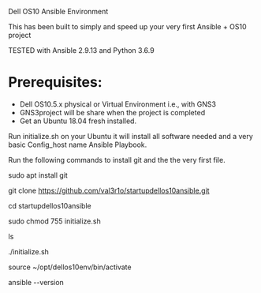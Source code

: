 Dell OS10 Ansible Environment

This has been built to simply and speed up your very first Ansible + OS10 project

TESTED with Ansible 2.9.13 and Python 3.6.9

# Prerequisites: 

- Dell OS10.5.x physical or Virtual Environment i.e., with GNS3
- GNS3project will be share when the project is completed
- Get an Ubuntu 18.04 fresh installed.

Run initialize.sh on your Ubuntu it will install all software needed and a very basic Config_host name Ansible Playbook. 

Run the following commands to install git and the the very first file.


sudo apt install git

git clone https://github.com/val3r1o/startupdellos10ansible.git

cd startupdellos10ansible

sudo chmod 755 initialize.sh

ls

./initialize.sh

source ~/opt/dellos10env/bin/activate

ansible --version
